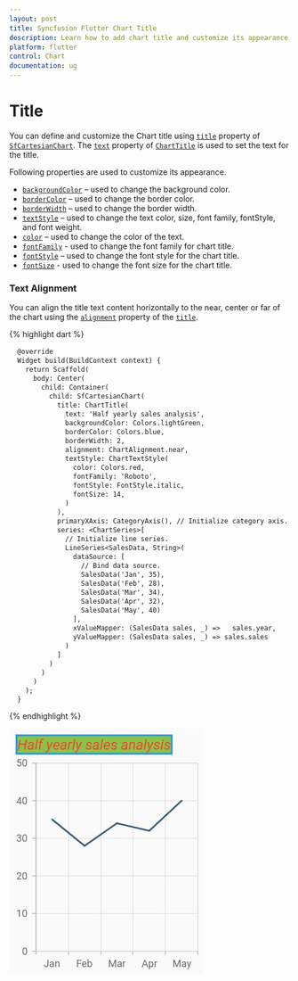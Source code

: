 ```yaml
---
layout: post
title: Syncfusion Flutter Chart Title
description: Learn how to add chart title and customize its appearance in the Flutter Charts.
platform: flutter
control: Chart
documentation: ug
---
```


# Title

You can define and customize the Chart title using [`title`](https://pub.dev/documentation/syncfusion_flutter_charts/latest/charts/ChartTitle-class.html) property of [`SfCartesianChart`](https://pub.dev/documentation/syncfusion_flutter_charts/latest/charts/SfCartesianChart-class.html). The [`text`](https://pub.dev/documentation/syncfusion_flutter_charts/latest/charts/ChartTitle/text.html) property of [`ChartTitle`](https://pub.dev/documentation/syncfusion_flutter_charts/latest/charts/ChartTitle-class.html) is used to set the text for the title. 

Following properties are used to customize its appearance.

* [`backgroundColor`](https://pub.dev/documentation/syncfusion_flutter_charts/latest/charts/ChartTitle/backgroundColor.html) – used to change the background color.
* [`borderColor`](https://pub.dev/documentation/syncfusion_flutter_charts/latest/charts/ChartTitle/borderColor.html) – used to change the border color.
* [`borderWidth`](https://pub.dev/documentation/syncfusion_flutter_charts/latest/charts/ChartTitle/borderWidth.html) – used to change the border width.
* [`textStyle`](https://pub.dev/documentation/syncfusion_flutter_charts/latest/charts/ChartTitle/textStyle.html) – used to change the text color, size, font family, fontStyle, and font weight.
* [`color`](https://pub.dev/documentation/syncfusion_flutter_charts/latest/charts/ChartTextStyle/color.html) – used to change the color of the text.
* [`fontFamily`](https://pub.dev/documentation/syncfusion_flutter_charts/latest/charts/ChartTextStyle/fontFamily.html) - used to change the font family for chart title. 
* [`fontStyle`](https://pub.dev/documentation/syncfusion_flutter_charts/latest/charts/ChartTextStyle/fontStyle.html) – used to change the font style for the chart title.
* [`fontSize`](https://pub.dev/documentation/syncfusion_flutter_charts/latest/charts/ChartTextStyle/fontSize.html) - used to change the font size for the chart title.

### Text Alignment

You can align the title text content horizontally to the near, center or far of the chart using the [`alignment`](https://pub.dev/documentation/syncfusion_flutter_charts/latest/charts/ChartTitle/alignment.html) property of the [`title`](https://pub.dev/documentation/syncfusion_flutter_charts/latest/charts/SfCartesianChart/title.html).

{% highlight dart %} 

      @override
      Widget build(BuildContext context) {
        return Scaffold(
          body: Center(
            child: Container(
              child: SfCartesianChart(
                title: ChartTitle(
                  text: 'Half yearly sales analysis',
                  backgroundColor: Colors.lightGreen,
                  borderColor: Colors.blue,
                  borderWidth: 2,
                  alignment: ChartAlignment.near,
                  textStyle: ChartTextStyle(
                    color: Colors.red,
                    fontFamily: 'Roboto',
                    fontStyle: FontStyle.italic,
                    fontSize: 14,
                  )
                ),
                primaryXAxis: CategoryAxis(), // Initialize category axis.
                series: <ChartSeries>[
                  // Initialize line series.
                  LineSeries<SalesData, String>(
                    dataSource: [
                      // Bind data source.
                      SalesData('Jan', 35),
                      SalesData('Feb', 28),
                      SalesData('Mar', 34),
                      SalesData('Apr', 32),
                      SalesData('May', 40)
                    ],
                    xValueMapper: (SalesData sales, _) =>   sales.year,
                    yValueMapper: (SalesData sales, _) => sales.sales
                  )
                ]
              )
            )
          )
        );
      }

{% endhighlight %}

![Chart title](images/chart-title/chart_title.jpg)